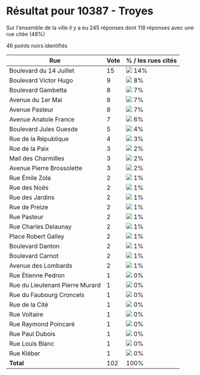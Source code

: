 # Résultat pour 10387 - Troyes

Sur l'ensemble de la ville il y a eu 245 réponses dont 118 réponses avec une rue citée (48%)

46 points noirs identifiés

| Rue | Vote | % / les rues cités|
|-----|------|-------------------|
| Boulevard du 14 Juillet | 15 | <img src="../../img/bar_14.gif" />&nbsp;14%|
| Boulevard Victor Hugo | 9 | <img src="../../img/bar_8.gif" />&nbsp;8%|
| Boulevard Gambetta | 8 | <img src="../../img/bar_7.gif" />&nbsp;7%|
| Avenue du 1er Mai | 8 | <img src="../../img/bar_7.gif" />&nbsp;7%|
| Avenue Pasteur | 8 | <img src="../../img/bar_7.gif" />&nbsp;7%|
| Avenue Anatole France | 7 | <img src="../../img/bar_6.gif" />&nbsp;6%|
| Boulevard Jules Guesde | 5 | <img src="../../img/bar_4.gif" />&nbsp;4%|
| Rue de la République | 4 | <img src="../../img/bar_3.gif" />&nbsp;3%|
| Rue de la Paix | 3 | <img src="../../img/bar_2.gif" />&nbsp;2%|
| Mail des Charmilles | 3 | <img src="../../img/bar_2.gif" />&nbsp;2%|
| Avenue Pierre Brossolette | 3 | <img src="../../img/bar_2.gif" />&nbsp;2%|
| Rue Émile Zola | 2 | <img src="../../img/bar_1.gif" />&nbsp;1%|
| Rue des Noës | 2 | <img src="../../img/bar_1.gif" />&nbsp;1%|
| Rue des Jardins | 2 | <img src="../../img/bar_1.gif" />&nbsp;1%|
| Rue de Preize | 2 | <img src="../../img/bar_1.gif" />&nbsp;1%|
| Rue Pasteur | 2 | <img src="../../img/bar_1.gif" />&nbsp;1%|
| Rue Charles Delaunay | 2 | <img src="../../img/bar_1.gif" />&nbsp;1%|
| Place Robert Galley | 2 | <img src="../../img/bar_1.gif" />&nbsp;1%|
| Boulevard Danton | 2 | <img src="../../img/bar_1.gif" />&nbsp;1%|
| Boulevard Carnot | 2 | <img src="../../img/bar_1.gif" />&nbsp;1%|
| Avenue des Lombards | 2 | <img src="../../img/bar_1.gif" />&nbsp;1%|
| Rue Étienne Pedron | 1 | <img src="../../img/bar_0.gif" />&nbsp;0%|
| Rue du Lieutenant Pierre Murard | 1 | <img src="../../img/bar_0.gif" />&nbsp;0%|
| Rue du Faubourg Croncels | 1 | <img src="../../img/bar_0.gif" />&nbsp;0%|
| Rue de la Cité | 1 | <img src="../../img/bar_0.gif" />&nbsp;0%|
| Rue Voltaire | 1 | <img src="../../img/bar_0.gif" />&nbsp;0%|
| Rue Raymond Poincaré | 1 | <img src="../../img/bar_0.gif" />&nbsp;0%|
| Rue Paul Dubois | 1 | <img src="../../img/bar_0.gif" />&nbsp;0%|
| Rue Louis Blanc | 1 | <img src="../../img/bar_0.gif" />&nbsp;0%|
| Rue Kléber | 1 | <img src="../../img/bar_0.gif" />&nbsp;0%|
| **Total** | 102 | 100%|
